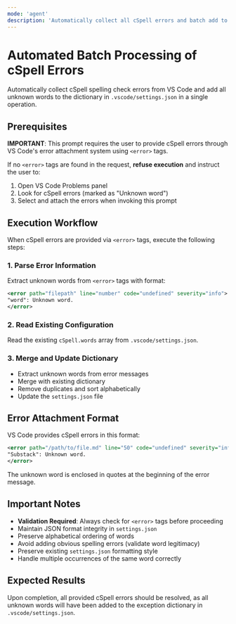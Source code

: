 ```yaml
---
mode: 'agent'
description: 'Automatically collect all cSpell errors and batch add to dictionary'
---
```


# Automated Batch Processing of cSpell Errors

Automatically collect cSpell spelling check errors from VS Code and add all unknown words to the dictionary in `.vscode/settings.json` in a single operation.

## Prerequisites

**IMPORTANT**: This prompt requires the user to provide cSpell errors through VS Code's error attachment system using `<error>` tags.

If no `<error>` tags are found in the request, **refuse execution** and instruct the user to:
1. Open VS Code Problems panel
2. Look for cSpell errors (marked as "Unknown word")
3. Select and attach the errors when invoking this prompt

## Execution Workflow

When cSpell errors are provided via `<error>` tags, execute the following steps:

### 1. Parse Error Information
Extract unknown words from `<error>` tags with format:
```xml
<error path="filepath" line="number" code="undefined" severity="info">
"word": Unknown word.
</error>
```

### 2. Read Existing Configuration
Read the existing `cSpell.words` array from `.vscode/settings.json`.

### 3. Merge and Update Dictionary
- Extract unknown words from error messages
- Merge with existing dictionary
- Remove duplicates and sort alphabetically
- Update the `settings.json` file

## Error Attachment Format

VS Code provides cSpell errors in this format:
```xml
<error path="/path/to/file.md" line="50" code="undefined" severity="info">
"Substack": Unknown word.
</error>
```

The unknown word is enclosed in quotes at the beginning of the error message.

## Important Notes

- **Validation Required**: Always check for `<error>` tags before proceeding
- Maintain JSON format integrity in `settings.json`
- Preserve alphabetical ordering of words
- Avoid adding obvious spelling errors (validate word legitimacy)
- Preserve existing `settings.json` formatting style
- Handle multiple occurrences of the same word correctly

## Expected Results

Upon completion, all provided cSpell errors should be resolved, as all unknown words will have been added to the exception dictionary in `.vscode/settings.json`.
